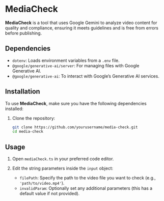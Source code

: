 # MediaCheck

**MediaCheck** is a tool that uses Google Gemini to analyze video content for quality and compliance, ensuring it meets guidelines and is free from errors before publishing.

## Dependencies

- `dotenv`: Loads environment variables from a `.env` file.
- `@google/generative-ai/server`: For managing files with Google Generative AI.
- `@google/generative-ai`: To interact with Google’s Generative AI services.

## Installation

To use **MediaCheck**, make sure you have the following dependencies installed:

1. Clone the repository:
   ```sh
   git clone https://github.com/yourusername/media-check.git
   cd media-check

## Usage

1. Open `mediaCheck.ts` in your preferred code editor.

2. Edit the string parameters inside the `input` object:
   - `filePath`: Specify the path to the video file you want to check (e.g., `'path/to/video.mp4'`).
   - `invalidParam`: Optionally set any additional parameters (this has a default value if not provided).




